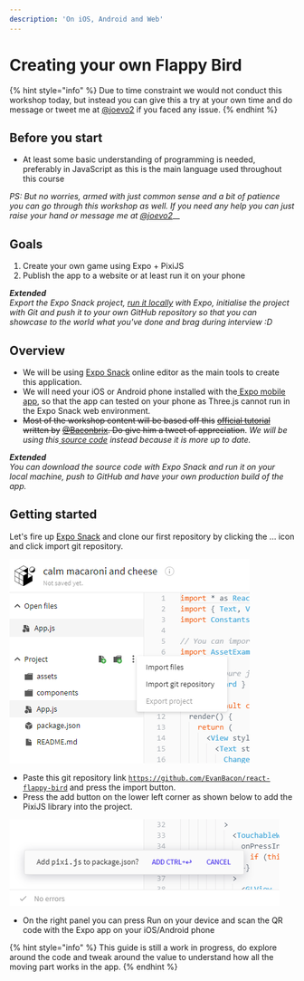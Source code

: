 ```yaml
---
description: 'On iOS, Android and Web'
---
```


# Creating your own Flappy Bird

{% hint style="info" %}
Due to time constraint we would not conduct this workshop today, but instead you can give this a try at your own time and do message or tweet me at  [@joevo2](https://twitter.com/joevo2) if you faced any issue.
{% endhint %}

## Before you start

* At least some basic understanding of programming is needed, preferably in JavaScript as this is the main language used throughout this course

_PS: But no worries, armed with just common sense and a bit of patience you can go through this workshop as well. If you need any help you can just raise your hand or message me at_ [_@joevo2_](https://twitter.com/joevo2)\_\_

## Goals 

1. Create your own game using Expo + PixiJS
2. Publish the app to a website or at least run it on your phone 

_**Extended**  
Export the Expo Snack project,_ [_run it locally_](https://expo.io/learn) _with Expo, initialise the project with Git and push it to your own GitHub repository so that you can showcase to the world what you've done and brag during interview :D_ 

## Overview

* We will be using [Expo Snack](http://snack.expo.io) online editor as the main tools to create this application.
* We will need your iOS or Android phone installed with the[ Expo mobile app](https://expo.io/tools#client), so that the app can tested on your phone as Three.js cannot run in the Expo Snack web environment.
* ~~Most of the workshop content will be based off this~~ [~~official tutorial~~](https://docs.expo.io/versions/v31.0.0/tutorials/create-floatyplane-game/) ~~written by~~ [~~@Baconbrix~~](https://twitter.com/Baconbrix)~~. Do give him a tweet of appreciation~~. _We will be using this_[ _source code_](https://github.com/EvanBacon/react-flappy-bird) _instead because it is more up to date._

_**Extended**   
You can download the source code with Expo Snack and run it on your local machine, push to GitHub and have your own production build of the app._

## Getting started

Let's fire up [Expo Snack](http://snack.expo.io) and clone our first repository by clicking the ... icon and click import git repository.

![](../.gitbook/assets/import-git-repo.PNG)

* Paste this git repository link [`https://github.com/EvanBacon/react-flappy-bird`](https://github.com/EvanBacon/react-flappy-bird) and press the import button.
* Press the add button on the lower left corner as shown below to add the PixiJS library into the project.

![](../.gitbook/assets/add-pixi-to-package.PNG)

* On the right panel you can press Run on your device and scan the QR code with the Expo app on your iOS/Android phone

{% hint style="info" %}
This guide is still a work in progress, do explore around the code and tweak around the value to understand how all the moving part works in the app.
{% endhint %}

